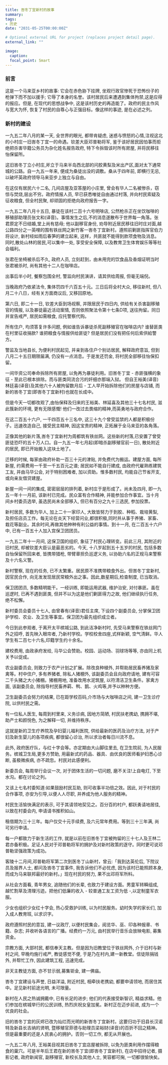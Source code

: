 ```yaml
---
title: 峇冬丁宜新村的故事
summary:
tags:
- 历史
date: "2031-05-25T00:00:00Z"

# Optional external URL for project (replaces project detail page).
external_link: ""

image:
  caption:
  focal_point: Smart
---
```


### 前言
这是一个马来亚乡村的故事: 它会在赤色胁下挂牌, 坐观行政官惨死于恐怖份子的枪弹下而不加以援手; 它辱了本身的名誉。该村居民后来遭遇到集体拘禁,这是应得的报应。但是, 在现代的思想战争中, 这是该村历史的再造能了。政府的民主作风与宽大为怀, 恢复了村民的自尊心与正强目标。像这样的事迹, 是在必述之列。

### 新村的建设
一九五二年八月的某一天, 全世界的眼光, 都带肯疑虑, 迷惑与愤怒的心情,注视这北的小村庄一旧峇冬丁宜一的命遇。钦差大臣邓普勒将军, 鉴于该好居民因怕事而拒绝把杀害华籍公务员为杂化姓名报告政府, 特下令拆毁该时所有房屋, 并将民移往怡保留所。

这旧峇冬丁立小村庄,斧立于马来半岛西北部的问胶黄梨及米出产区,面对太下通常城的公路。自一九五一年来, 便成为桑徒出没的调敷。桑从于四年前, 即横行无忌,以破坏英政府领导马来亚步上独立与自由。

在这仅有居民六十二名, 几间店屋及亚答屋的小庄里, 曾会有华人二名被惨杀，窃惊与焚烧,层出不穷。政府情报人员, 早已获悉唯徙自由通过村落, 并向村民索疑及征收粮食, 但全村民聚, 却顽固的拒绝向政府报告一字。

一九五二年八月十五日, 暴徒在该村二百十六号明啡店, 公然枪杀正在坐饮咖啡的移殖部助理员张文和(译音)。事情发生之后,不的消息遂散布于世界每一角落。张君原定不日结婚,堂上尚有慈母; 他以副移官身份, 劝导附近居民移往旧时庄对面,越公路四分之一英哩的围有铁丝网之新竹客一峇冬丁宜新村。遵照前剿匪指挥官伯力将设计, 新村经如雨后春笋的建立起来, 这样，共匪就不能得到款项食物及消息。同时,散处山林的居民,可以集中一处, 享受安全保障, 以及教育卫生体育娱乐等等社会福利。

张君在坐椅被杀后不久, 政府人员, 立刻赶到，由未用完的饮食品及香烟证明当时张君被杀时, 尚有其他十二人在咖啡店。

出事后半小时, 餐察包围全村, 警监向村民演讲，请其供给周报, 但毫无端倪。

当晚政府乃依紧法令, 集体罚四千六百五十元。三日后将全村大众, 移往新村, 但八月二十八日，经有关方面商议后, 又移回原地。

第六日, 即二十一日, 钦差大臣到场视察, 并限居民于四日内, 供给有关杀害副移殖官的情报, 以及暴徒最近活动案情, 否则依照聚法令第十七条D项, 送往拘留。同日并宣告戒严, 居民如需粮食, 应托警察代购。

所有住户, 均须答复许多问题, 例如谁告诉暴徒杀死副移殖官在咖啡店内? 谁替匪类在村里征收捐款? 谁把粮食与情报供给匪徒? 但是居民们没有把任何后索供給警方。

警监及当地县长, 为便利村民起见, 并亲到各住户个别访居民, 解释政府意旨, 但到八月二十五日期限届满, 仍没有一点消息。于是发还罚金, 将村民全部移往怡保扣留。

一间华资公司奉命拆除所有房屋, 以免再为暴徒利用。旧峇冬丁宜 - 赤匪强横的象征 - 至此已根本排除。而与匪类同流合污的奸细亦那端入狱。
但自王裕美(译音)林廷喜(译音)及其他六十人被拘留数月后 - 工人早开始拆除他们的房屋与店铺, 而新的峇冬丁宜(即峇冬丁宜新村)也就在长成中。

但是今天一切都改观了,由怡保释及归来的王裕美、林延喜及其他三十七名村民, 滋此簇新的环境, 更有无限感慨! 他们一改过去畏缩的精神,而英勇地与政府合作。

在这二百五十六户, 一千四百五十三名中, 这三十九个曾受监禁的人都是积极份子。迅速改造自己, 接受民主精神, 因这宝贵的精神, 正拓展于全马来亚的各角落。

正像其他的新片落,峇冬丁宜新村为周都筑有铁丝网。这些新的村落,已安置了曾受匪徒恐吓的五十万人口。自一九五一年七月起(即暗杀副移殖官前一日), 散处附近的居民, 即已开始搬入这块土地了。

迁移的时候, 每家由政府补助一百三十元的津贴, 并免费代为搬运。建屋方面, 每所新屋, 约需费用一千至一千五百元之谱; 居民如不能自行建成, 由政府代雇熟练建筑工友, 并由马华公会, 对于特别困难者, 加以资助。惟多数村民, 均能自己节省开支, 或向亲友借贷建屋。

新屋一间一间的集成, 密密层层的排列着, 新村庄于是形成了。尚未及四月, 即一九五一年十一月前, 该新村已完成。民众富有合作精神, 并能参加合作事宜。当十月间乡村委员选举, 虽选民尚未全部移入, 但已有百分之九十三选民, 参加投票。

新村居民, 多数为华人, 加上二十一家印人, 大致皆努力于到胶、种稻、栽培黄梨, 及担任店员工作。每无论在炎天下经营问业,都很积极,同时并从事于养猪、家畜、栽花等副业。其余时间,再做其他种种有利公益的事情。到十一月, 在二百五十六户中, 已有一百五十人加入宫保卫团团员。

一九五二年十一月间, 这保卫国的组织, 象征了村民心理转变。前此三月, 其附近的旧村民, 却被钦差大臣认是最恶劣的。今天, 十八岁起到五十五岁的村民, 包括多数自怡保留所回来者, 皆携带猎枪, 带臂章担负巡逻义务, 以协助六名的正规马来警察及十六名义警。

新村警察, 现在的任务, 已不太繁重。居民原不准携带粮食外出。但峇冬丁宜新村, 因官民合作, 向无发发现居民常粮外出之事。因此,数星期后,检查制度, 已当取消。

保卫团团员, 多数精明能干。一经训练, 即能运用武器, 维护治安, 对付暴匪。虽在巡逻时, 已再不遇到匪类, 但并不以为这是他们剿匪得力之故, 他们继续执行任务, 绝不松懈。

新村委员会委员十七人, 由曾春有(译音)君任主席, 下设四个副委员会, 分掌保卫团护学校、农业、及卫生等事宜。保卫团为最先组织成立者。

今日到此参观者, 于离开太平槟城公路, 到此洁净新村时, 先受马来警察在铁丝网门外之招呼, 首先映入眼帘者, 乃新村学校。学校校舍四座,式样新颖, 空气清鲜。华人学生有二百七十六名,印籍学生约十余名。

建校费用, 由政承府发给, 马华公会赞助。校园、运动场、羽球场等等, 亦由同上机关予以促成。

农业副委员会, 则致力于农产计划之扩展。除改良种植外, 并帮助居民畜养猪及家禽等。村中住户, 多有养猪者, 除私人猪棚外, 该副委员会且向政府请地, 建有可容二千头猪之大小猪棚。猪棚用地, 准备改用水泥筑屋, 以符清洁卫生条件。家禽方面, 该副委员会, 除指导村民畜养羁、鸭、鹅、火鸡等,并予以种种方便。

卫生副委员会努力的结果, 已在距学校百码,介市场与大咖啡店之间, 建一卫生诊疗院, 以供村民之需。

有一位私人医生, 每周到村里来, 义务诊病, 因地方简陋, 村民扶老携幼, 携拥不堪, 助产士和颜悦色, 为之解释一切, 并维持秩序。

这就是新的卫生疗养院及孕妇婴儿福利医院, 供给最新的医药及治疗方法, 对于产妇及新生婴儿的各项疾病, 都很留心诊治, 所以求治者每日川流不息。

此外, 政府医疗队，与红十字会等。亦定期由大山脚往里去, 在卫生院前, 为人民服务。槟城卫生局,更多方赞助, 用最新式的药品、器具、由优良的医师看护妇悉心诊断, 虽极微疾病, 亦不疏忽。村民对此感便利。

新委员会, 每周举行会议一次, 对于团体生活的一切问题, 磨不关注!上自电灯, 下至水沟。都在讨论之列。

又该上七名村委知道:如果鼓励村民互助, 则可收事半功倍之效。因此, 对于村民的合作事项, 亦安为引导,以便人人尽职, 并养成为他人服务的精神。

村民生活愉快满足的表示, 可于其请领地契见之。百分百的村户, 都跃勇请地居佳, 以致在村委会内, 申请请书推积如山。

租借期为三十三年。每户仅交十元手续费, 及六元常年费用。等到三十三年满, 尚可另行申请。

每一户都致力于新生活的工作, 就是以前在旧峇冬丁宜被拘留的三十七人及王林二君亦备积极。足证人民对于邓普勒将军的拥护及对新村政策的逐守。同时更可说邓普勒坚强政策为成功。

客陵十二月间,邓普勒将军第二次到医冬丁山新村，曾云:「我到达英伦后, 下院议员及报界人士, 都问及峇冬丁宜事件, 我告诉他们不必忧虑, 因为该村已能照顾本身, 而成为马来联邦最好的新村。」现在村民的努力, 果不出邓将军所料。

从社会方面看, 青年男女, 追随他们的长辈, 也致力于建设方面。男童军转瞬组成, 越忙割草及清理污迹。把他们低廉的收入 - 较普通工友工资为低 -,以定制童军衣服。

少女也组织少女红十字会, 热心受救护训练, 以为村民服务。幼时失学的家长们, 加入成人教育班, 以求识字。

政府遵照村民的意旨, 建一议政厅, 以便村民集会，阅览华、巫、印各种报章、书籍、杂志; 并收听各语言的广播。经费约一万元, 由村民举行音乐会放映电影, 募集资金。

宗教方面, 大部村民, 都信奉天主教。但是因为旧教堂位于铁丝网外, 介于旧村与新村之间, 早晚均施行戒严, 教徒感觉不便, 于是乃在村内,建一新教堂。信徒除捐钱外, 并帮忙工作, 因此建筑工程, 迅速完成。

非天主教徒方面, 亦不甘示弱,募集钜金, 建一佛庙。

峇冬丁宜建设与声誉, 日益洋溢, 附近村民, 相牵扶老携幼, 都要申请领地, 而居住其中。足见新村前途光明, 未可限量。

新村在人民之热诚拥戴中, 已有长足的进步; 他们的代表接受新智识, 精益求精。他们参加在槟城举行的公民训练, 热烈庆祝女皇加冕。新村正在迈步前进, 成为一个优良的社会。

旧的峇冬丁宜的灰烬已改为灿烂而光明的新峇冬丁宜新村。这要归功于旧县长汉诺特及新县长吉纳的贤明, 暨移殖官菲德与助理员梁裕财(译音)的百折不回之精神。但是最重​​要的还是人民衷心的拥护。否则一切工作, 都无从开展也。

一九五二年八月, 王裕美目视其旧峇冬丁宜店屋被拆除, 以免为匪类利用作摆得粮食的巢穴。可是半年后王君在新的峇冬丁宜(即峇冬丁宜新村), 在店中招待记者, 摄影记者, 政府新闻官, 副移殖官, 新校长及其他人士, 笑容都可掬, 一切都很愉快矣。
